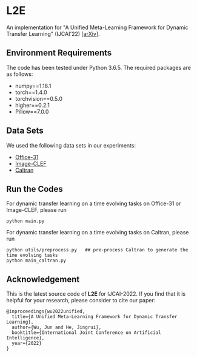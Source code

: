 # L2E
An implementation for "A Unified Meta-Learning Framework for Dynamic Transfer Learning" (IJCAI'22) [[arXiv]](https://arxiv.org/pdf/2207.01784.pdf).

## Environment Requirements
The code has been tested under Python 3.6.5. The required packages are as follows:
* numpy==1.18.1
* torch==1.4.0
* torchvision==0.5.0
* higher==0.2.1
* Pillow==7.0.0

## Data Sets
We used the following data sets in our experiments:
* [Office-31](https://people.eecs.berkeley.edu/~jhoffman/domainadapt/)
* [Image-CLEF](https://drive.google.com/file/d/0B9kJH0-rJ2uRS3JILThaQXJhQlk/view)
* [Caltran](http://cma.berkeleyvision.org/)

## Run the Codes
For dynamic transfer learning on a time evolving tasks on Office-31 or Image-CLEF, please run
```
python main.py
```

For dynamic transfer learning on a time evolving tasks on Caltran, please run
```
python utils/preprocess.py   ## pre-process Caltran to generate the time evolving tasks
python main_caltran.py
```

## Acknowledgement
This is the latest source code of **L2E** for IJCAI-2022. If you find that it is helpful for your research, please consider to cite our paper:

```
@inproceedings{wu2022unified,
  title={A Unified Meta-Learning Framework for Dynamic Transfer Learning},
  author={Wu, Jun and He, Jingrui},
  booktitle={International Joint Conference on Artificial Intelligence},
  year={2022}
}
```
